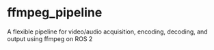 # ffmpeg_pipeline
A flexible pipeline for video/audio acquisition, encoding, decoding, and output using ffmpeg on ROS 2
